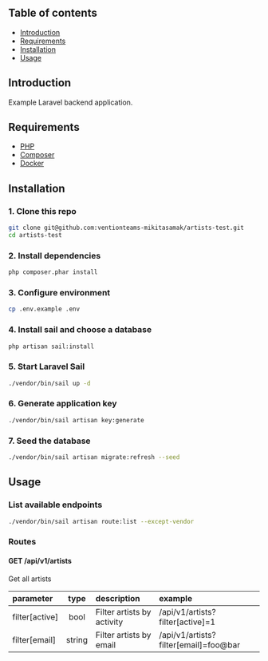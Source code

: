 ## Table of contents
- [Introduction](#introduction)
- [Requirements](#requirements)
- [Installation](#installation)
- [Usage](#usage)

## Introduction

Example Laravel backend application.

## Requirements
- [PHP](https://www.php.net/)
- [Composer](https://getcomposer.org/)
- [Docker](https://www.docker.com/)

## Installation

### 1. Clone this repo

```bash
git clone git@github.com:ventionteams-mikitasamak/artists-test.git
cd artists-test
```

### 2. Install dependencies

```bash
php composer.phar install
```

### 3. Configure environment

```bash
cp .env.example .env
```

### 4. Install sail and choose a database

```bash
php artisan sail:install
```

### 5. Start Laravel Sail

```bash
./vendor/bin/sail up -d
```

### 6. Generate application key

```bash
./vendor/bin/sail artisan key:generate
```

### 7. Seed the database

```bash
./vendor/bin/sail artisan migrate:refresh --seed
```

## Usage

### List available endpoints

```bash
./vendor/bin/sail artisan route:list --except-vendor
```

### Routes

#### GET /api/v1/artists

Get all artists

| parameter      | type   | description                | example                               |
|:---------------|:------:|:---------------------------|:--------------------------------------|
| filter[active] | bool   | Filter artists by activity | /api/v1/artists?filter[active]=1      |
| filter[email]  | string | Filter artists by email    | /api/v1/artists?filter[email]=foo@bar |
